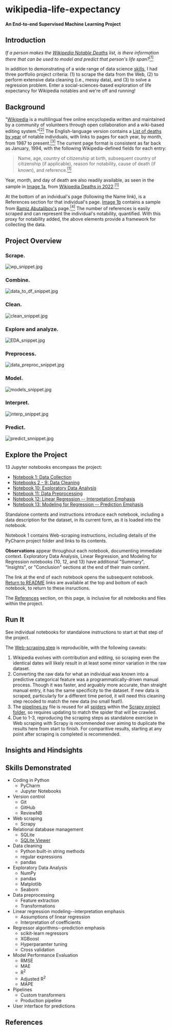 # wikipedia-life-expectancy
#### An End-to-end Supervised Machine Learning Project




## Introduction
*If a person makes the [Wikipedia Notable Deaths](https://en.wikipedia.org/wiki/Deaths_in_2022) list, is there information there that can be used to model and predict that person's life span?*[<sup>[1]</sup>](#ref1)

In addition to demonstrating of a wide range of data science [skills](#skills), I had three portfolio project criteria: (1) to scrape the data from the Web, (2) to perform extensive data cleaning (i.e., messy data), and (3) to solve a regression problem.  Enter a social-sciences-based exploration of life expectancy for Wikipedia notables and we're off and running!


## Background
"[Wikipedia](https://en.wikipedia.org/wiki/Wikipedia) is a multilingual free online encyclopedia written and maintained by a community of volunteers through open collaboration and a wiki-based editing system."[<sup>[2]</sup>](#ref2)  The English-language version contains a [List of deaths by year](https://en.wikipedia.org/wiki/Lists_of_deaths_by_year) of notable individuals, with links to pages for each year, by month, from 1987 to present.[<sup>[3]</sup>](#ref3)  The current page format is consistent as far back as January, 1994, with the following Wikipedia-defined fields for each entry:
> Name, age, country of citizenship at birth, subsequent country of citizenship (if applicable), reason for notability, cause of death (if known), and reference.[<sup>[1]</sup>](#ref1)  
> 
Year, month, and day of death are also readily available, as seen in the sample in [Image 1a](#img1a), from [Wikipedia Deaths in 2022](https://en.wikipedia.org/wiki/Deaths_in_2022).[<sup>[1]</sup>](#ref1)


At the bottom of an indvidual's page (following the Name link), is a References section for that individual's page.  [Image 1b](#img1b) contains a sample from [Ramiz Abutalibov's](https://en.wikipedia.org/wiki/Ramiz_Abutalibov) page.[<sup>[4]</sup>](#ref4)
The number of references is easily scraped and can represent the individual's notability, quantified.  With this proxy for notability added, the above elements provide a framework for collecting the data.

## Project Overview
### Scrape.
<a id=img1a a></a>
<a id=img1b a></a>
![wp_snippet.jpg](wp_snippet.jpg)
### Combine.
![data_to_df_snippet.jpg](data_to_df_snippet.jpg)
### Clean.
![clean_snippet.jpg](clean_snippet.jpg)
### Explore and analyze.
![EDA_snippet.jpg](EDA_snippet.jpg)
### Preprocess.
![data_preproc_snippet.jpg](data_preproc_snippet.jpg)
### Model.  
![models_snippet.jpg](models_snippet.jpg)
### Interpret.
![interp_snippet.jpg](interp_snippet.jpg)
### Predict.
![predict_snnippet.jpg](predict_snippet.jpg)
  
  
<a id=#read a></a>
## Explore the Project
13 Jupyter notebooks encompass the project:
- [Notebook 1: Data Collection](https://github.com/teresahanak/wikipedia-life-expectancy/blob/main/wp_life_expect_data_collect_thanak_2022_06_10.ipynb)
- [Notebooks 2 - 9: Data Cleaning](https://github.com/teresahanak/wikipedia-life-expectancy/blob/main/wp_life_expect_data_clean1_thanak_2022_06_13.ipynb)
- [Notebook 10: Exploratory Data Analysis](https://github.com/teresahanak/wikipedia-life-expectancy/blob/main/wp_life_expect_EDA_thanak_2022_09_30.ipynb)
- [Notebook 11: Data Preprocessing](https://github.com/teresahanak/wikipedia-life-expectancy/blob/main/wp_life_expect_data_preproc_thanak_2022_10_06.ipynb)
- [Notebook 12: Linear Regression -- Interpetation Emphasis](https://github.com/teresahanak/wikipedia-life-expectancy/blob/main/wp_life_expect_olsmodel_thanak_2022_10_9.ipynb)
- [Notebook 13: Modeling for Regression -- Prediction Emphasis](http://localhost:8888/notebooks/anaconda3/envs/wikipedia-life-expectancy/wp_life_expect_models_thanak_2022_10_14.ipynb)  

Standalone contents and instructions introduce each notebook, including a data description for the dataset, in its current form, as it is loaded into the notebook. 

Notebook 1 contains Web-scraping instructions, including details of the PyCharm project folder and links to its contents.  

**Observations** appear throughout each notebook, documenting immediate context.  Exploratory Data Analysis, Linear Regression, and Modeling for Regression notebooks (10, 12, and 13) have additional "Summary", "Insights", or "Conclusion" sections at the end of their main content.

The link at the end of each notebook opens the subsequent notebook.  [Return to README](https://github.com/teresahanak/wikipedia-life-expectancy#read-the-project) links are available at the top and bottom of each notebook, to return to these insructions.  

The [References](https://github.com/teresahanak/wikipedia-life-expectancy/blob/main/README.md#references) section, on this page, is inclusive for all notebooks and files within the project.

## Run It
See individual notebooks for standalone instructions to start at that step of the project.

The [Web-scraping step](https://github.com/teresahanak/wikipedia-life-expectancy/blob/main/wp_life_expect_data_collect_thanak_2022_06_10.ipynb) is reproducible, with the following caveats:
1. Wikipedia evolves with contribution and editing, so scraping even the identical dates will likely result in at least some minor variation in the raw dataset.
2. Converting the raw data for what an individual was known into a predictive categorical feature was a programmatically-driven manual process.  Though it was faster, and arguably more accurate, than straight manual entry, it has the same specificity to the dataset.  If new data is scraped, particularly for a different time period, it will need this cleaning step recoded to match the new data (no small feat!).
3. The [pipelines.py](https://github.com/teresahanak/wikipedia-life-expectancy/blob/main/wikipedia_life_expectancy/pipelines.py) file is reused for all [spiders](https://github.com/teresahanak/wikipedia-life-expectancy/tree/main/wikipedia_life_expectancy/spiders) within the [Scrapy project folder](https://github.com/teresahanak/wikipedia-life-expectancy/tree/main/wikipedia_life_expectancy), so requires updating to match the spider that will be crawled.
4. Due to 1-3, reproducing the scraping steps as standalone exercise in Web scraping with Scrapy is recommended over aiming to duplicate the results here from start to finish.  For comparitive results, starting at any point after scraping is completed is recommended.



## Insights and Hindsights

<a id=skills a></a>
## Skills Demonstrated
- Coding in Python
    - PyCharm
    - Jupyter Notebooks
- Version control
    - Git
    - GitHub
    - ReviewNB
- Web scraping
    - Scrapy
- Relational database management
    - SQLite
    - [SQLite Viewer](https://inloop.github.io/sqlite-viewer/)
- Data cleaning
    - Python built-in string methods
    - regular expressions
    - pandas
- Exploratory Data Analysis
    - NumPy
    - pandas
    - Matplotlib
    - Seaborn
- Data preprocessing
    - Feature extraction
    - Transformations
- Linear regression modeling--interpretation emphasis
    - Assumptions of linear regression
    - Interpretation of coefficients
- Regressor algorithms--prediction emphasis
    - scikit-learn regressors
    - XGBoost
    - Hyperparamter tuning
    - Cross validation
- Model Performance Evaluation
    - RMSE
    - MAE
    - R<sup>2</sup>
    - Adjusted R<sup>2</sup>
    - MAPE
- Pipelines
    - Custom transformers
    - Production pipeline
- User interface for predictions




## References
